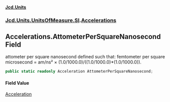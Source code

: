 #### [Jcd.Units](index 'index')
### [Jcd.Units.UnitsOfMeasure.SI](Jcd.Units.UnitsOfMeasure.SI 'Jcd.Units.UnitsOfMeasure.SI').[Accelerations](Accelerations 'Jcd.Units.UnitsOfMeasure.SI.Accelerations')

## Accelerations.AttometerPerSquareNanosecond Field

attometer per square nanosecond defined such that: femtometer per square microsecond = am/ns² ×
(1.0/1000.0)/((1.0/1000.0)*(1.0/1000.0)).

```csharp
public static readonly Acceleration AttometerPerSquareNanosecond;
```

#### Field Value
[Acceleration](Acceleration 'Jcd.Units.UnitTypes.Acceleration')